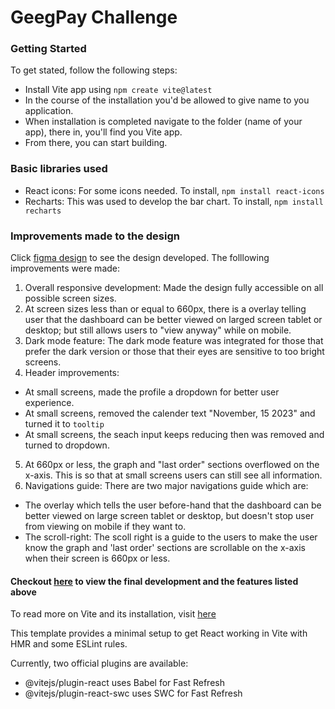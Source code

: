# GeegPay Challenge

### Getting Started

To get stated, follow the following steps:

- Install Vite app using `npm create vite@latest`
- In the course of the installation you'd be allowed to give name to you application.
- When installation is completed navigate to the folder (name of your app), there in, you'll find you Vite app.
- From there, you can start building.

### Basic libraries used

- React icons: For some icons needed. To install, `npm install react-icons`
- Recharts: This was used to develop the bar chart. To install, `npm install recharts`

### Improvements made to the design

Click [figma design](https://www.figma.com/file/IvIZCBKMfmY3Qty0Gqx6S8/Analytics-Dashboard?node-id=1%3A3&mode=dev) to see the design developed. The folllowing improvements were made:

1. Overall responsive development: Made the design fully accessible on all possible screen sizes.
2. At screen sizes less than or equal to 660px, there is a overlay telling user that the dashboard can be better viewed on larged screen tablet or desktop; but still allows users to "view anyway" while on mobile.
3. Dark mode feature: The dark mode feature was integrated for those that prefer the dark version or those that their eyes are sensitive to too bright screens.
4. Header improvements:

- At small screens, made the profile a dropdown for better user experience.
- At small screens, removed the calender text "November, 15 2023" and turned it to `tooltip`
- At small screens, the seach input keeps reducing then was removed and turned to dropdown.

5. At 660px or less, the graph and "last order" sections overflowed on the x-axis. This is so that at small screens users can still see all information.
6. Navigations guide: There are two major navigations guide which are:

- The overlay which tells the user before-hand that the dashboard can be better viewed on large screen tablet or desktop, but doesn't stop user from viewing on mobile if they want to.
- The scroll-right: The scoll right is a guide to the users to make the user know the graph and 'last order' sections are scrollable on the x-axis when their screen is 660px or less.

#### Checkout [here](https://geepay-challenge-olawale.netlify.app) to view the final development and the features listed above

To read more on Vite and its installation, visit [here](https://vitejs.dev/)

This template provides a minimal setup to get React working in Vite with HMR and some ESLint rules.

Currently, two official plugins are available:

- @vitejs/plugin-react uses Babel for Fast Refresh
- @vitejs/plugin-react-swc uses SWC for Fast Refresh
